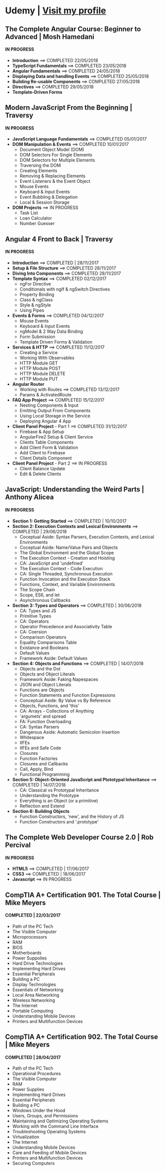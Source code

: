 # Udemy | [Visit my profile](https://www.udemy.com/user/sebastian-kulig/)

## The Complete Angular Course: Beginner to Advanced | Mosh Hamedani
#### IN PROGRESS
* **Introduction** ==> COMPLETED 22/05/2018
* **TypeScript Fundamentals** ==> COMPLETED 23/05/2018
* **Angular Fundamentals** ==> COMPLETED 24/05/2018
* **Displaying Data and handling Events** ==> COMPLETED 25/05/2018
* **Building Re-usable Components** ==> COMPLETED 27/05/2018
* **Directives** ==> COMPLETED 29/05/2018
* **Template-Driven Forms**

## Modern JavaScript From the Beginning | Traversy
#### IN PROGRESS
* **JavaScript Language Fundamentals** ==> COMPLETED 05/01/2017
* **DOM Manipulation & Events** ==> COMPLETED 10/01/2017
  * Document Object Model (DOM)
  * DOM Selectors For Single Elements
  * DOM Selectors for Multiple Elements
  * Traversing the DOM
  * Creating Elements
  * Removing & Replacing Elements
  * Event Listeners & the Event Object
  * Mouse Events
  * Keyboard & Input Events
  * Event Bubbling & Delegation
  * Local & Session Storage
* **DOM Projects** ==> IN PROGRESS
  * Task List
  * Loan Calculator
  * Number Guesser

## Angular 4 Front to Back | Traversy
#### IN PROGRESS
* **Introduction** ==> COMPLETED | 28/11/2017
* **Setup & File Structure** ==> COMPLETED 28/11/2017
* **Diving Into Components** ==> COMPLETED 28/11/2017
* **Template Syntax** ==> COMPLETED 02/12/2017
  * ngFor Directive
  * Conditionals with ngIf & ngSwitch Directives
  * Property Binding
  * Class & ngClass
  * Style & ngStyle
  * Using Pipes
* **Events & Forms** ==> COMPLETED 04/12/2017
  * Mouse Events
  * Keyboard & Input Events
  * ngModel & 2 Way Data Binding
  * Form Submission
  * Template Driven Forms & Validation
* **Services & HTTP** ==> COMPLETED 11/12/2017
  * Creating a Service
  * Working With Observables
  * HTTP Module GET
  * HTTP Module POST
  * HTTP Module DELETE
  * HTTP Module PUT
* **Angular Router**
  * Working with Routes ==> COMPLETED 13/12/2017
  * Params & ActivatedRoute
* **FAQ App Project** ==> COMPLETED 15/12/2017
  * Nesting Components & Input
  * Emitting Output From Components
  * Using Local Storage in the Service
  * Deploying Angular 4 App
* **Client Panel Project** - Part 1 ==> COMPLETED 31/12/2017
  * Firebase & App Setup
  * AngularFire2 Setup & Client Service
  * Clients Table Components
  * Add Client Form & Validation
  * Add Client to Firebase
  * Client Details Component
* **Client Panel Project** - Part 2 ==> IN PROGRESS
  * Client Balance Update
  * Edit & Delete Clients

## JavaScript: Understanding the Weird Parts | Anthony Alicea
#### IN PROGRESS
* **Section 1: Getting Started** ==> COMPLETED | 10/10/2017
* **Section 2: Execution Contexts and Lexical Environments** ==> COMPLETED | 29/06/2018
  * Coceptual Aside: Syntax Parsers, Execution Contexts, and Lexical Environments
  * Coceptual Aside: Name/Value Pairs and Objects
  * The Global Environment and the Global Scope
  * The Execution Context - Creation and Hoisting
  * CA: JavaScript and 'undefined'
  * The Execution Context - Code Execution
  * CA: Single Threaded, Synchronous Execution
  * Function Invocation and the Execution Stack
  * Functions, Context, and Variable Environments
  * The Scope Chain
  * Scope, ES6, and let
  * Asynchronous Callbacks
* **Section 3: Types and Operators** ==> COMPLETED | 30/06/2018
  * CA: Types and JS
  * Primitive Types
  * CA: Operators
  * Operator Precedence and Associativity Table
  * CA: Coersion
  * Comparison Operators
  * Equality Comparisons Table
  * Existance and Booleans
  * Default Values
  * Framework Aside: Default Values
* **Section 4: Objects and Functions** ==> COMPLETED | 14/07/2018
  * Objects and the Dot
  * Objects and Object Literals
  * Framework Aside: Faking Napespaces
  * JSON and Object Literals
  * Functions are Objects
  * Function Statements and Function Expressions
  * Conceptual Aside: By Value vs By Reference
  * Objects, Functions, and 'this'
  * CA: Arrays - Collections of Anything
  * 'argumets' and spread
  * FA: Function Overloading
  * CA: Syntax Parsers
  * Dangerous Aside: Automatic Semicolon Insertion
  * Whitespace
  * IIFEs
  * IIFEs and Safe Code
  * Closures
  * Function Factories
  * Closures and Callbacks
  * Call, Apply, Bind
  * Functional Programming
* **Section 5: Object-Oriented JavaScript and Ptototypal Inheritance** ==> COMPLETED | 14/07/2018
  * CA: Classical vs Prototypal Inheritance
  * Understanding the Prototype
  * Everything is an Object (or a primitive)
  * Reflection and Extend
* **Section 6: Building Objects**
  * Function Constructors, 'new', and the History of JS
  * Function Constructors and '.prototype'



## The Complete Web Developer Course 2.0 | Rob Percival
#### IN PROGRESS
* **HTML5** ==> COMPLETED | 17/06/2017
* **CSS3** ==> COMPLETED | 18/06/2017
* **Javascript** ==> IN PROGRESS

## CompTIA A+ Certification 901. The Total Course | Mike Meyers
#### COMPLETED | 22/03/2017
* Path of the PC Tech
* The Visible Computer
* Microprocessors
* RAM
* BIOS
* Motherboards
* Power Suppolies
* Hard Drive Technologies
* Implementing Hard Drives
* Essential Peripherals
* Building a PC
* Display Technologies
* Essentials of Networking
* Local Area Networking
* Wireless Networking
* The Internet
* Portable Computing
* Understanding Mobile Devices
* Printers and Multifunction Devices

## CompTIA A+ Certification 902. The Total Course | Mike Meyers
#### COMPLETED | 28/04/2017
* Path of the PC Tech
* Operational Procedures
* The Visible Computer
* RAM
* Power Supplies
* Implementing Hard Drives
* Essential Peripherals
* Building a PC
* Windows Under the Hood
* Users, Groups, and Permissions
* Maintaining and Optimizing Operating Systems
* Working with the Command Line Interface
* Troubleshooting Operating Systems
* Virtualization
* The Internet
* Understanding Mobile Devices
* Care and Feeding of Mobile Devices
* Printers and Multifunction Devices
* Securing Computers
